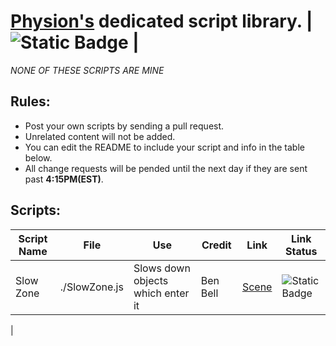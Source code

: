 
# [Physion's](https://app.physion.net) dedicated script library.  |  ![Static Badge](https://img.shields.io/badge/Status%3A-Available-brightgreen?style=flat-square) |  
_NONE OF THESE SCRIPTS ARE MINE_  

## Rules:  
- Post your own scripts by sending a pull request.
- Unrelated content will not be added.
- You can edit the README to include your script and info in the table below.
- All change requests will be pended until the next day if they are sent past **4:15PM(EST)**.


## Scripts:

| Script Name | File         | Use                         | Credit                       | Link              |Link Status               |
|-------------|--------------|-----------------------------|----------------------------|---------------------|--------------------------|
| Slow Zone   | ./SlowZone.js  | Slows down objects which enter it | Ben Bell | [Scene](https://app.physion.net/scenes/slowzone-script)  |![Static Badge](https://img.shields.io/badge/Down-yellow)
|

